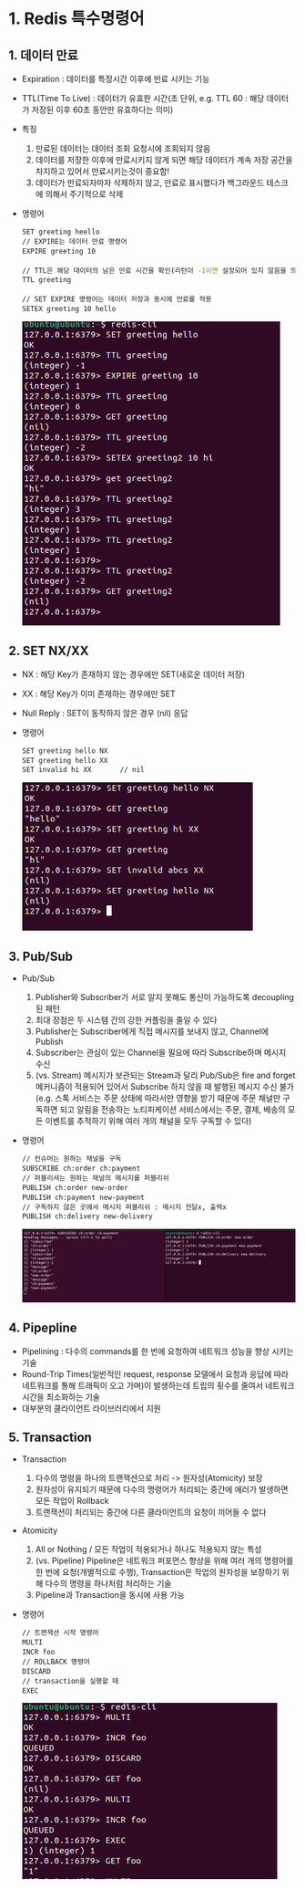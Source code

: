 # 1. Redis 특수명령어

## 1. 데이터 만료

- Expiration : 데이터를 특정시간 이후에 만료 시키는 기능
- TTL(Time To Live) : 데이터가 유효한 시간(초 단위, e.g. TTL 60 : 해당 데이터가 저장된 이후 60초 동안만 유효하다는 의미)
- 특징

    1. 만료된 데이터는 데이터 조회 요청시에 조회되지 않음
    2. 데이터를 저장한 이후에 만료시키지 않게 되면 해당 데이터가 계속 저장 공간을 차지하고 있어서 만료시키는것이 중요함!
    3. 데이터가 만료되자마자 삭제하지 않고, 만료로 표시했다가 백그라운드 테스크에 의해서 주기적으로 삭제
    
- 명령어

    ``` bash
    SET greeting heello
    // EXPIRE는 데이터 만료 명령어
    EXPIRE greeting 10

    // TTL은 해당 데이터의 남은 만료 시간을 확인(리턴이 -1이면 설정되어 있지 않음을 의미)
    TTL greeting

    // SET EXPIRE 명령어는 데이터 저장과 동시에 만료를 적용 
    SETEX greeting 10 hello
    ```

    ![alt text](image.png)


## 2. SET NX/XX

- NX : 해당 Key가 존재하지 않는 경우에만 SET(새로운 데이터 저장)
- XX : 해당 Key가 이미 존재하는 경우에만 SET
- Null Reply : SET이 동작하지 않은 경우 (nil) 응답
- 명령어

    ``` bash
    SET greeting hello NX
    SET greeting hello XX
    SET invalid hi XX       // nil
    ```

    ![alt text](image-1.png)

## 3. Pub/Sub

- Pub/Sub 
    1. Publisher와 Subscriber가 서로 알지 못해도 통신이 가능하도록 decoupling 된 패턴
    2. 최대 장점은 두 시스템 간의 강한 커플링을 줄일 수 있다
    3. Publisher는 Subscriber에게 직접 메시지를 보내지 않고, Channel에 Publish
    4. Subscriber는 관심이 있는 Channel을 필요에 따라 Subscribe하며 메시지 수신
    5. (vs. Stream) 메시지가 보관되는 Stream과 달리 Pub/Sub은 fire and forget 메커니즘이 적용되어 있어서 Subscribe 하지 않을 때 발행된 메시지 수신 불가
    (e.g. 스톡 서비스는 주문 상태에 따라서만 영향을 받기 때문에 주문 채널만 구독하면 되고 알림을 전송하는 노티피케이션 서비스에서는 주문, 결제, 배송의 모든 이벤트를 추적하기 위해 여러 개의 채널을 모두 구독할 수 있다)

- 명령어

    ``` bash
    // 컨슈머는 원하는 채널을 구독
    SUBSCRIBE ch:order ch:payment
    // 퍼블리셔는 원하는 채널의 메시지를 퍼블리쉬
    PUBLISH ch:order new-order
    PUBLISH ch:payment new-payment
    // 구독하지 않은 곳에서 메시지 퍼블리쉬 : 메시지 전달x, 출력x
    PUBLISH ch:delivery new-delivery
    ```

    ![alt text](image-2.png)

## 4. Pipepline

- Pipelining : 다수의 commands를 한 번에 요청하여 네트워크 성능을 향상 시키는 기술
- Round-Trip Times(일반적인 request, response 모델에서 요청과 응답에 따라 네트워크를 통해 트래픽이 오고 가며)이 발생하는데 트립의 횟수를 줄여서 네트워크 시간을 최소화하는 기술
- 대부분의 클라이언트 라이브러리에서 지원

## 5. Transaction

- Transaction
    1. 다수의 명령을 하나의 트랜잭션으로 처리 -> 원자성(Atomicity) 보장
    2. 원자성이 유지되기 때문에 다수의 명령어가 처리되는 중간에 에러가 발생하면 모든 작업이 Rollback
    3. 트랜잭션이 처리되는 중간에 다른 클라이언트의 요청이 끼어들 수 없다

- Atomicity 
    1. All or Nothing / 모든 작업이 적용되거나 하나도 적용되지 않는 특성
    2. (vs. Pipeline) Pipeline은 네트워크 퍼포먼스 향상을 위해 여러 개의 명령어를 한 번에 요청(개별적으로 수행), Transaction은 작업의 원자성을 보장하기 위해 다수의 명령을 하나처럼 처리하는 기술
    3. Pipeline과 Transaction을 동시에 사용 가능

- 명령어

    ``` bash
    // 트랜잭션 시작 명령어
    MULTI
    INCR foo
    // ROLLBACK 명령어
    DISCARD
    // transaction을 실행할 때
    EXEC
    ```

    ![alt text](image-3.png)